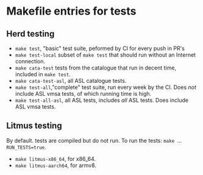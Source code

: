 # Makefile entries for tests

## Herd testing
  + `make test`, "basic" test suite, peformed by CI for every push in PR's
  + `make test-local` subset of `make test` that should run without an
    Internet connection.
  + `make cata-test` tests from the catalogue that run in decent time,
    included in `make test`.
  + `make cata-test-asl`, all ASL catalogue tests.
  + `make test-all`,"complete" test suite, run every week by the CI.
     Does *not* include ASL vmsa tests, of which running time is high.
  + `make test-all-asl`, all ASL tests, includes *all* ASL tests.
     Does include  ASL vmsa tests.

## Litmus testing

By default. tests are compiled but do not run. To run the tests: `make
`...` RUN_TESTS=true`.
  + `make litmus-x86_64`, for x86_64.
  + `make litmus-aarch64`, for armv8.
